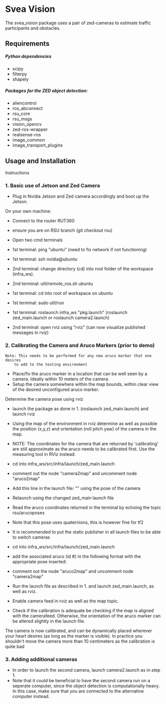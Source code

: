 # Svea Vision

The svea_vision package uses a pair of zed-cameras to estimate traffic participants and obstacles.

## Requirements
##### Python dependencies
- scipy
- filterpy
- shapely

##### Packages for the ZED object detection:
- aliencontrol
- ros_abconnect
- rsu_core
- rsu_msgs
- vision_opencv
- zed-ros-wrapper
- realsense-ros
- image_common
- image_transport_plugins

## Usage and Installation
Instructions
### 1. Basic use of Jetson and Zed Camera
- Plug in Nvidia Jetson and Zed camera accordingly and boot up the Jetson.

On your own machine:
- Connect to the router RUT360

- ensure you are on RSU branch (git checkout rsu)
- Open two cmd terminals 
- 1st terminal: ping "ubuntu" (need to fix network if not functioning)
- 1st terminal: ssh nvidia@ubuntu
- 2nd terminal: change directory (cd) into root folder of the workspace (infra_ws).
- 2nd terminal: util/remote_ros.sh ubuntu
- 1st terminal: cd into root of workspace on ubuntu 
- 1st terminal: sudo util/run
- 1st terminal: roslaunch infra_ws "pkg.launch" (roslaunch zed_main.launch or roslaunch camera2.launch)
- 2nd terminal: open rviz using "rviz" (can now visualize published messages in rviz)


### 2. Calibrating the Camera and Aruco Markers (prior to demo)

	Note: This needs to be performed for any new aruco marker that one desires
		to add to the testing environment

- Place/fix the aruco marker in a location that can be well seen by a camera. Ideally within 10 meters of the camera.
- Setup the camera somewhere within the map bounds, within clear view of the desired unconfigured aruco marker.

Determine the camera pose using rviz
- launch the package as done in 1. (roslaunch zed_main.launch) and launch rviz
- Using the map of the environment in rviz determine as well as possible the position (x,y,z) and orientation (roll pitch yaw) of the camera in the map.
- NOTE: The coordinates for the camera that are returned by 'calibrating' are still approximate as the aruco needs to be calibrated first. Use the measuring tool in RViz instead.
- cd into infra_ws/src/infra/launch/zed_main.launch 
- comment out the node "camera2map" and uncomment node "aruco2map"

- Add this line in the launch file: "<node pkg="tf2_ros" type="static_transform_publisher" name="link_map_camera" args="x y z yaw nick roll map zed_base_link"/>" using the pose of the camera
- Relaunch using the changed zed_main launch file
- Read the aruco coordinates returned in the terminal by echoing the topic rsu/arucoposes
- Note that this pose uses quaternions, this is however fine for tf2
- It is recommended to put the static publisher in all launch files to be able to switch cameras

- cd into infra_ws/src/infra/launch/zed_main.launch 
- add the associated aruco (id #) in the following format with the appropriate pose inserted:
	<node pkg="tf2_ros" type="static_transform_publisher" name="link_map_aruco#" args="x y z quatX quatY quatZ quatW map aruco#"/>
- comment out the node "aruco2map" and uncomment node "camera2map"
- Run the launch file as described in 1. and launch zed_main.launch, as well as rviz.
- Enable camera feed in rviz as well as the map topic.
- Check if the calibration is adequate be checking if the map is aligned with the camerafeed. Otherwise, the orientation of the aruco marker can be altered slightly in the launch file.

The camera is now calibrated, and can be dynamically placed wherever your heart desires (as long as the marker is visible).
In practice you shouldn't move the camera more than 10 centimeters as the calibration is quite bad


### 3. Adding additional cameras
- In order to launch the second camera, launch camera2.launch as in step 1.
- Note that it could be beneficial to have the second camera run on a seperate computer, since the object detection is computationally heavy. In this case, make sure that you are connected to the alternative computer instead.
